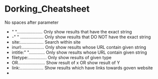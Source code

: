 # Dorking_Cheatsheet

No spaces after parameter


- " "..................... Only show results that have the exact string
- -" " ................... Only show results that DO NOT have the exact string 
- site:................... Search within site
- inurl:.................. Only show results whose URL contain given string
- intitle:" "............. Only show results whose URL contain given string
- filetype:............... Only show results of given type
- OR...................... Show result of x OR show result of Y
- link:................... Show results which have links towards goven website
- 
